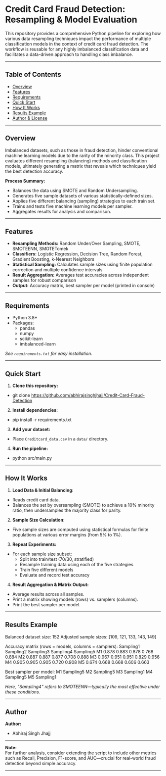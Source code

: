 # Credit Card Fraud Detection: Resampling & Model Evaluation

This repository provides a comprehensive Python pipeline for exploring how various data resampling techniques impact the performance of multiple classification models in the context of credit card fraud detection. The workflow is reusable for any highly imbalanced classification data and facilitates a data-driven approach to handling class imbalance.

---

## Table of Contents

- [Overview](#overview)
- [Features](#features)
- [Requirements](#requirements)
- [Quick Start](#quick-start)
- [How It Works](#how-it-works)
- [Results Example](#results-example)
- [Author & License](#author--license)

---

## Overview

Imbalanced datasets, such as those in fraud detection, hinder conventional machine learning models due to the rarity of the minority class. This project evaluates different resampling (balancing) methods and classification models, ultimately generating a matrix that reveals which techniques yield the best detection accuracy.

**Process Summary:**
- Balances the data using SMOTE and Random Undersampling.
- Generates five sample datasets of various statistically-defined sizes.
- Applies five different balancing (sampling) strategies to each train set.
- Trains and tests five machine learning models per sampler.
- Aggregates results for analysis and comparison.

---

## Features

- **Resampling Methods:** Random Under/Over Sampling, SMOTE, SMOTEENN, SMOTETomek
- **Classifiers:** Logistic Regression, Decision Tree, Random Forest, Gradient Boosting, k-Nearest Neighbors
- **Statistical Sampling:** Calculates sample sizes using finite population correction and multiple confidence intervals
- **Result Aggregation:** Averages test accuracies across independent samples for robust comparison
- **Output:** Accuracy matrix, best sampler per model (printed in console)

---

## Requirements

- Python 3.8+
- Packages:  
  - pandas  
  - numpy  
  - scikit-learn  
  - imbalanced-learn

*See `requirements.txt` for easy installation.*

---

## Quick Start

1. **Clone this repository:**
- git clone https://github.com/abhirajsinghjhajj/Credit-Card-Fraud-Detection

2. **Install dependencies:**
- pip install -r requirements.txt

3. **Add your dataset:**
- Place `Creditcard_data.csv` in a `data/` directory.

4. **Run the pipeline:**
- python src/main.py


---

## How It Works

1. **Load Data & Initial Balancing:**  
- Reads credit card data.
- Balances the set by oversampling (SMOTE) to achieve a 10% minority ratio, then undersamples the majority class for parity.

2. **Sample Size Calculation:**  
- Five sample sizes are computed using statistical formulas for finite populations at various error margins (from 5% to 1%).

3. **Repeat Experiments:**  
- For each sample size subset:
  - Split into train/test (70/30, stratified)
  - Resample training data using each of the five strategies
  - Train five different models
  - Evaluate and record test accuracy

4. **Result Aggregation & Matrix Output:**  
- Average results across all samples.
- Print a matrix showing models (rows) vs. samplers (columns).
- Print the best sampler per model.

---

## Results Example

Balanced dataset size: 152
Adjusted sample sizes: [109, 121, 133, 143, 149]

Accuracy matrix (rows = models, columns = samplers):
    Sampling1  Sampling2  Sampling3  Sampling4  Sampling5
M1      0.878      0.883      0.878      0.768      0.884
M2      0.887      0.887      0.877      0.708      0.888
M3      0.967      0.951      0.951      0.829      0.956
M4      0.905      0.905      0.905      0.720      0.908
M5      0.674      0.668      0.668      0.606      0.663

Best sampler per model:
M1 Sampling5
M2 Sampling5
M3 Sampling1
M4 Sampling5
M5 Sampling1


*Here, "Sampling4" refers to SMOTEENN—typically the most effective under these conditions.*

---

## Author

**Author:**  
- Abhiraj Singh Jhajj

---

**Note:**  
For further analysis, consider extending the script to include other metrics such as Recall, Precision, F1-score, and AUC—crucial for real-world fraud detection beyond simple accuracy.

---
